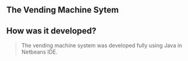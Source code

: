 ## The Vending Machine Sytem

## How was it developed?
> The vending machine system was developed fully using Java in Netbeans IDE.

